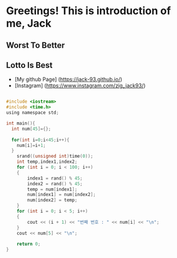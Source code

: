 # Greetings! This is introduction of me, Jack

  ## Worst To Better
  ## Lotto Is Best
 
* [My github Page] (https://jack-93.github.io/)
* [Instagram] (https://www.instagram.com/zig_jack93/)
```c

#include <iostream>
#include <time.h>
using namespace std;

int main(){
  int num[45]={};
  
  for(int i=0;i<45;i++){
    num[i]=i+1;
  }
    srand((unsigned int)time(0));
    int temp,index1,index2;
    for (int i = 0; i < 100; i++)
    {
        index1 = rand() % 45;
        index2 = rand() % 45;
        temp = num[index1];
        num[index1] = num[index2];
        num[index2] = temp;
    }
    for (int i = 0; i < 5; i++)
    {
        cout << (i + 1) << "번째 번호 : " << num[i] << "\n";
    }
    cout << num[5] << "\n";
    
    return 0;
}
```

